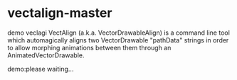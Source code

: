 # vectalign-master
demo veclagi
VectAlign (a.k.a. VectorDrawableAlign) is a command line tool which automagically aligns two VectorDrawable "pathData" strings in order to allow morphing animations between them through an AnimatedVectorDrawable.

demo:please waiting...
